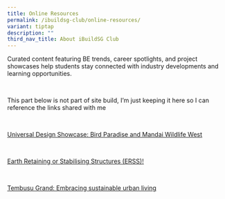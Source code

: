 ```yaml
---
title: Online Resources
permalink: /ibuildsg-club/online-resources/
variant: tiptap
description: ""
third_nav_title: About iBuildSG Club
---
```

<p>Curated content featuring BE trends, career spotlights, and project showcases
help students stay connected with industry developments and learning opportunities.</p>
<p>
<br>
</p>
<p>This part below is not part of site build, I’m just keeping it here so
I can reference the links shared with me</p>
<p>
<br>
</p>
<p></p>
<p><a href="https://www.instagram.com/p/DDhJDYDTkep/?igsh=MWVsdGZ0Z25rZ2x5ag==" rel="noopener noreferrer nofollow" target="_blank"><u>Universal Design Showcase: Bird Paradise and Mandai Wildlife West</u></a>
</p>
<p>
<br>
</p>
<p></p>
<p><a href="https://www.instagram.com/p/DEEVmuszLMQ/?img_index=1&amp;igsh=MW45cHI3dGUyd3I2ZQ==" rel="noopener noreferrer nofollow" target="_blank"><u>Earth Retaining or Stabilising Structures (ERSS)!</u></a>
</p>
<p>
<br>
</p>
<p></p>
<p><a href="https://www.instagram.com/p/DCYJySRzIg4/?igsh=MTNmMndqaDNrbWFpeg==" rel="noopener noreferrer nofollow" target="_blank"><u>Tembusu Grand: Embracing sustainable urban living</u></a>
</p>
<p>
<br>
<br>
</p>